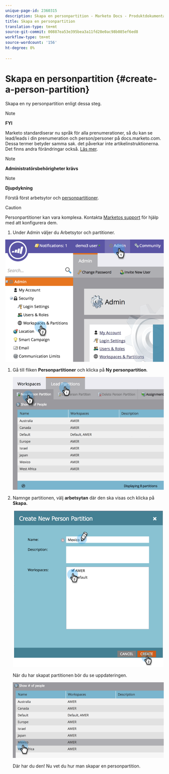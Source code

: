 ```yaml
---
unique-page-id: 2360315
description: Skapa en personpartition - Marketo Docs - Produktdokumentation
title: Skapa en personpartition
translation-type: tm+mt
source-git-commit: 00887ea53e395bea3a11fd28e0ac98b085ef6ed8
workflow-type: tm+mt
source-wordcount: '156'
ht-degree: 0%

---
```



# Skapa en personpartition {#create-a-person-partition}

Skapa en ny personpartition enligt dessa steg.

>[!NOTE]
>
>**FYI**
>
>Marketo standardiserar nu språk för alla prenumerationer, så du kan se lead/leads i din prenumeration och person/personer på docs.marketo.com. Dessa termer betyder samma sak. det påverkar inte artikelinstruktionerna. Det finns andra förändringar också. [Läs mer](http://docs.marketo.com/display/DOCS/Updates+to+Marketo+Terminology).

>[!NOTE]
>
>**Administratörsbehörigheter krävs**

>[!NOTE]
>
>**Djupdykning**
>
>Förstå först arbetsytor och [personpartitioner](understanding-workspaces-and-person-partitions.md).

>[!CAUTION]
>
>Personpartitioner kan vara komplexa. Kontakta [Marketos support](http://support.marketo.com/) för hjälp med att konfigurera dem.

1. Under Admin väljer du Arbetsytor och partitioner.

![](assets/image2014-9-17-11-3a32-3a12.png)

1. Gå till fliken **Personpartitioner** och klicka på **Ny personpartition**.

   ![](assets/two-2.png)

1. Namnge partitionen, välj **arbetsytan** där den ska visas och klicka på&#x200B;**Skapa.**

   ![](assets/three-2.png)

   När du har skapat partitionen bör du se uppdateringen.

   ![](assets/four-2.png)

   Där har du den! Nu vet du hur man skapar en personpartition.

